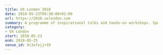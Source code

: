 ```yaml
---
title: UX London 2018
date: 2018-05-23T09:30:00+01:00
url: https://2018.uxlondon.com
summary: A programme of inspirational talks and hands-on workshops. Spend the mornings gaining unique insights from influential speakers and in the afternoon, roll up your sleeves and participate in the workshop of your choice.
category:
- UX London
start: 2018-05-23
end: 2018-05-25
venue_id: 9c3xfxjj+39
---
```

